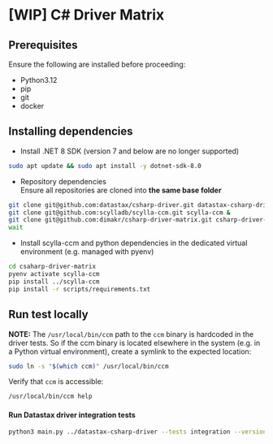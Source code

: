# [WIP] C# Driver Matrix

## Prerequisites
Ensure the following are installed before proceeding:
* Python3.12
* pip
* git
* docker

## Installing dependencies

* Install .NET 8 SDK (version 7 and below are no longer supported)
```bash
sudo apt update && sudo apt install -y dotnet-sdk-8.0
```

* Repository dependencies  
Ensure all repositories are cloned into **the same base folder**
```bash
git clone git@github.com:datastax/csharp-driver.git datastax-csharp-driver &
git clone git@github.com:scylladb/scylla-ccm.git scylla-ccm &
git clone git@github.com:dimakr/csharp-driver-matrix.git csharp-driver-matrix  # TODO: change to scylladb org, when the repo is landed there  
wait
```

* Install scylla-ccm and python dependencies in the dedicated virtual environment (e.g. managed with pyenv)
```bash
cd csaharp-driver-matrix
pyenv activate scylla-ccm
pip install ../scylla-ccm
pip install -r scripts/requirements.txt
```

## Run test locally

**NOTE:** The `/usr/local/bin/ccm` path to the `ccm` binary is hardcoded in the driver tests. So if the ccm binary is located
elsewhere in the system (e.g. in a Python virtual environment), create a symlink to the expected location:
```bash
sudo ln -s "$(which ccm)" /usr/local/bin/ccm
```
Verify that `ccm` is accessible:
```bash
/usr/local/bin/ccm help
```
#### Run Datastax driver integration tests
```bash
python3 main.py ../datastax-csharp-driver --tests integration --versions 3.22.0 --scylla-version release:6.2
```

